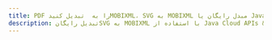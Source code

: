 ---title: PDF را به  تبدیل کنیدMOBIXML، SVG به MOBIXML مبدل رایگان یا Java SDKdescription: تبدیل رایگانSVG به MOBIXML با استفاده از Java Cloud APIs & SDK همچنین اسناد PDF را در Cloud ایجاد، ویرایش و رندر کنید.---